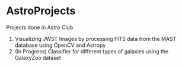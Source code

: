 # AstroProjects

Projects done in Astro Club
1. Visualizing JWST Images by processing FITS data from the MAST database using OpenCV and Astropy
2. (In Progress) Classifier for different types of galaxies using the GalaxyZoo dataset
